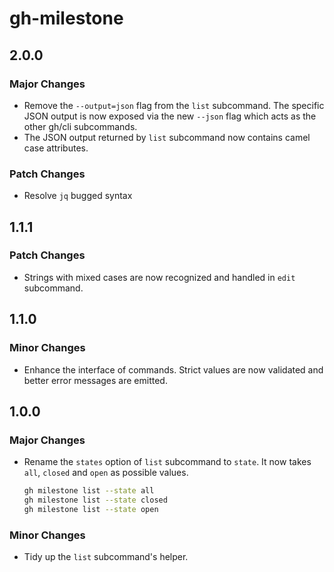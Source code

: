# gh-milestone

## 2.0.0

### Major Changes

- Remove the `--output=json` flag from the `list` subcommand. The specific JSON output is now exposed via the new `--json` flag which acts as the other gh/cli subcommands.
- The JSON output returned by `list` subcommand now contains camel case attributes.

### Patch Changes

- Resolve `jq` bugged syntax

## 1.1.1

### Patch Changes

- Strings with mixed cases are now recognized and handled in `edit` subcommand.

## 1.1.0

### Minor Changes

- Enhance the interface of commands. Strict values are now validated and better error messages are emitted.

## 1.0.0

### Major Changes

- Rename the `states` option of `list` subcommand to `state`. It now takes `all`, `closed` and `open` as possible values.
  
  ```bash
  gh milestone list --state all
  gh milestone list --state closed
  gh milestone list --state open
  ```

### Minor Changes

- Tidy up the `list` subcommand's helper.
